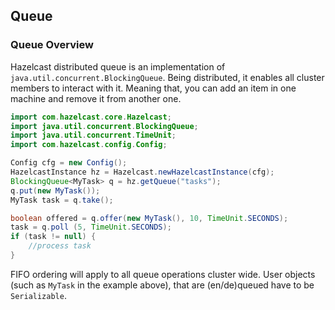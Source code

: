 ## Queue

### Queue Overview

Hazelcast distributed queue is an implementation of `java.util.concurrent.BlockingQueue`. Being distributed, it enables all cluster members to interact with it. Meaning that, you can add an item in one machine and remove it from another one.

```java
import com.hazelcast.core.Hazelcast;
import java.util.concurrent.BlockingQueue;
import java.util.concurrent.TimeUnit;
import com.hazelcast.config.Config;

Config cfg = new Config();
HazelcastInstance hz = Hazelcast.newHazelcastInstance(cfg);
BlockingQueue<MyTask> q = hz.getQueue("tasks");
q.put(new MyTask());
MyTask task = q.take();

boolean offered = q.offer(new MyTask(), 10, TimeUnit.SECONDS);
task = q.poll (5, TimeUnit.SECONDS);
if (task != null) {
    //process task
}
```

FIFO ordering will apply to all queue operations cluster wide. User objects (such as `MyTask` in the example above), that are (en/de)queued have to be `Serializable`. 

